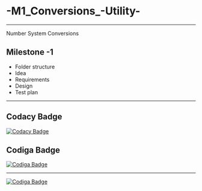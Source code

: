 # -M1_Conversions_-Utility-
----------------------------------------------------------------------------------------------------------------------------------------------------------------------------------
Number System Conversions


## Milestone -1
* Folder structure
* Idea
* Requirements
* Design
* Test plan
-------------------------------------------------------------------------------------------------------------------------------------------------------------------------

Codacy Badge
---------------------------------------------------------------------------------------------------------------------------------------------------------------------------
[![Codacy Badge](https://app.codacy.com/project/badge/Grade/ffd42ecaa7e64f7cbd4dd29c51880652)](https://www.codacy.com/gh/vsshetter/M1_Conversions_-Utility-/dashboard?utm_source=github.com&amp;utm_medium=referral&amp;utm_content=vsshetter/M1_Conversions_-Utility-&amp;utm_campaign=Badge_Grade)


Codiga Badge
-----------------------------------------------------------------------------------------------------------------------------------------------------------------------------
[![Codiga Badge](https://api.codiga.io/project/31399/status/svg)](https://app.codiga.io/public/project/31399/M1_Conversions_-Utility-/dashboard)

-----------------------------------------------------------------------------------------------------------------------------------------------------------------------------

[![Codiga Badge](https://api.codiga.io/project/31399/score/svg)](https://app.codiga.io/public/project/31399/M1_Conversions_-Utility-/dashboard)
